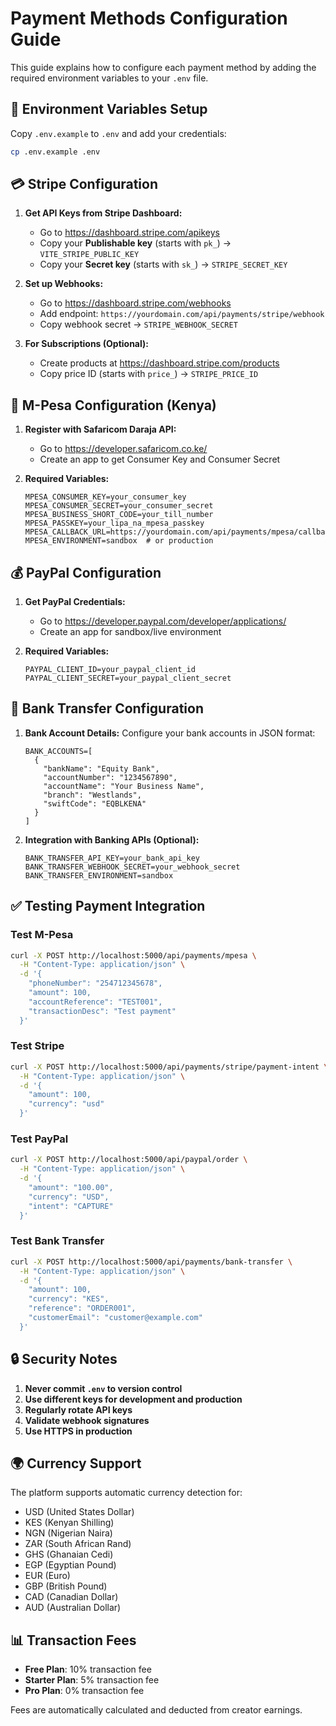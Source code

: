 # Payment Methods Configuration Guide

This guide explains how to configure each payment method by adding the required environment variables to your `.env` file.

## 🔧 Environment Variables Setup

Copy `.env.example` to `.env` and add your credentials:

```bash
cp .env.example .env
```

## 💳 Stripe Configuration

1. **Get API Keys from Stripe Dashboard:**
   - Go to https://dashboard.stripe.com/apikeys
   - Copy your **Publishable key** (starts with `pk_`) → `VITE_STRIPE_PUBLIC_KEY`
   - Copy your **Secret key** (starts with `sk_`) → `STRIPE_SECRET_KEY`

2. **Set up Webhooks:**
   - Go to https://dashboard.stripe.com/webhooks
   - Add endpoint: `https://yourdomain.com/api/payments/stripe/webhook`
   - Copy webhook secret → `STRIPE_WEBHOOK_SECRET`

3. **For Subscriptions (Optional):**
   - Create products at https://dashboard.stripe.com/products
   - Copy price ID (starts with `price_`) → `STRIPE_PRICE_ID`

## 📱 M-Pesa Configuration (Kenya)

1. **Register with Safaricom Daraja API:**
   - Go to https://developer.safaricom.co.ke/
   - Create an app to get Consumer Key and Consumer Secret

2. **Required Variables:**
   ```env
   MPESA_CONSUMER_KEY=your_consumer_key
   MPESA_CONSUMER_SECRET=your_consumer_secret
   MPESA_BUSINESS_SHORT_CODE=your_till_number
   MPESA_PASSKEY=your_lipa_na_mpesa_passkey
   MPESA_CALLBACK_URL=https://yourdomain.com/api/payments/mpesa/callback
   MPESA_ENVIRONMENT=sandbox  # or production
   ```

## 💰 PayPal Configuration

1. **Get PayPal Credentials:**
   - Go to https://developer.paypal.com/developer/applications/
   - Create an app for sandbox/live environment

2. **Required Variables:**
   ```env
   PAYPAL_CLIENT_ID=your_paypal_client_id
   PAYPAL_CLIENT_SECRET=your_paypal_client_secret
   ```

## 🏦 Bank Transfer Configuration

1. **Bank Account Details:**
   Configure your bank accounts in JSON format:
   ```env
   BANK_ACCOUNTS=[
     {
       "bankName": "Equity Bank",
       "accountNumber": "1234567890",
       "accountName": "Your Business Name",
       "branch": "Westlands",
       "swiftCode": "EQBLKENA"
     }
   ]
   ```

2. **Integration with Banking APIs (Optional):**
   ```env
   BANK_TRANSFER_API_KEY=your_bank_api_key
   BANK_TRANSFER_WEBHOOK_SECRET=your_webhook_secret
   BANK_TRANSFER_ENVIRONMENT=sandbox
   ```

## ✅ Testing Payment Integration

### Test M-Pesa
```bash
curl -X POST http://localhost:5000/api/payments/mpesa \
  -H "Content-Type: application/json" \
  -d '{
    "phoneNumber": "254712345678",
    "amount": 100,
    "accountReference": "TEST001",
    "transactionDesc": "Test payment"
  }'
```

### Test Stripe
```bash
curl -X POST http://localhost:5000/api/payments/stripe/payment-intent \
  -H "Content-Type: application/json" \
  -d '{
    "amount": 100,
    "currency": "usd"
  }'
```

### Test PayPal
```bash
curl -X POST http://localhost:5000/api/paypal/order \
  -H "Content-Type: application/json" \
  -d '{
    "amount": "100.00",
    "currency": "USD",
    "intent": "CAPTURE"
  }'
```

### Test Bank Transfer
```bash
curl -X POST http://localhost:5000/api/payments/bank-transfer \
  -H "Content-Type: application/json" \
  -d '{
    "amount": 100,
    "currency": "KES",
    "reference": "ORDER001",
    "customerEmail": "customer@example.com"
  }'
```

## 🔒 Security Notes

1. **Never commit `.env` to version control**
2. **Use different keys for development and production**
3. **Regularly rotate API keys**
4. **Validate webhook signatures**
5. **Use HTTPS in production**

## 🌍 Currency Support

The platform supports automatic currency detection for:
- USD (United States Dollar)
- KES (Kenyan Shilling)
- NGN (Nigerian Naira)
- ZAR (South African Rand)
- GHS (Ghanaian Cedi)
- EGP (Egyptian Pound)
- EUR (Euro)
- GBP (British Pound)
- CAD (Canadian Dollar)
- AUD (Australian Dollar)

## 📊 Transaction Fees

- **Free Plan**: 10% transaction fee
- **Starter Plan**: 5% transaction fee  
- **Pro Plan**: 0% transaction fee

Fees are automatically calculated and deducted from creator earnings.